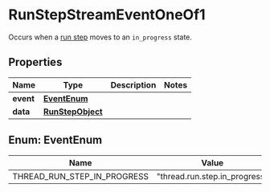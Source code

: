 

# RunStepStreamEventOneOf1

Occurs when a [run step](/docs/api-reference/runs/step-object) moves to an `in_progress` state.

## Properties

| Name | Type | Description | Notes |
|------------ | ------------- | ------------- | -------------|
|**event** | [**EventEnum**](#EventEnum) |  |  |
|**data** | [**RunStepObject**](RunStepObject.md) |  |  |



## Enum: EventEnum

| Name | Value |
|---- | -----|
| THREAD_RUN_STEP_IN_PROGRESS | &quot;thread.run.step.in_progress&quot; |



